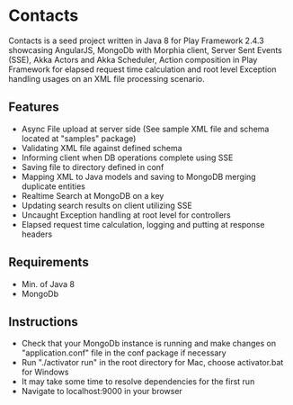 # Contacts

Contacts is a seed project written in Java 8 for Play Framework 2.4.3 showcasing AngularJS, MongoDb with Morphia
client, Server Sent Events (SSE), Akka Actors and Akka Scheduler, Action composition
 in Play Framework for elapsed request time calculation and root level Exception handling
 usages on an XML file processing scenario.
 
## Features
- Async File upload at server side (See sample XML file and schema located at "samples" package)
- Validating XML file against defined schema
- Informing client when DB operations complete using SSE
- Saving file to directory defined in conf
- Mapping XML to Java models and saving to MongoDB merging duplicate entities
- Realtime Search at MongoDB on a key
- Updating search results on client utilizing SSE
- Uncaught Exception handling at root level for controllers
- Elapsed request time calculation, logging and putting at response headers

## Requirements
- Min. of Java 8
- MongoDb

## Instructions

- Check that your MongoDb instance is running and make changes on "application.conf" file in the conf package if necessary
- Run "./activator run" in the root directory for Mac, choose activator.bat for Windows
- It may take some time to resolve dependencies for the first run
- Navigate to localhost:9000 in your browser
